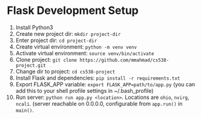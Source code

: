 Flask Development Setup
=======================

1) Install Python3
2) Create new project dir: `mkdir project-dir`
3) Enter project dir: `cd project-dir`
4) Create virtual environment: `python -m venv venv`
5) Activate virtual environment: `source venv/bin/activate`
6) Clone project: `git clone https://github.com/mmahmad/cs538-project.git`
7) Change dir to project: `cd cs538-project`
8) Install Flask and dependencies: `pip install -r requirements.txt`
9) Export FLASK_APP variable: `export FLASK_APP=path/to/app.py` (you can add this to your shell profile settings in ~/.bash_profile) 
10) Run server: `python run app.py <location>`. Locations are `ohio`, `nvirg`, `ncali`. (server reachable on 0.0.0.0, configurable from `app.run()` in `main()`.